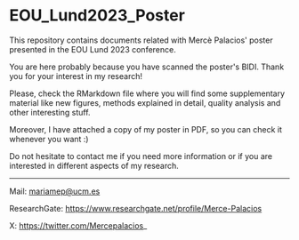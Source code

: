 # EOU_Lund2023_Poster
This repository contains documents related with Mercè Palacios' poster presented in the EOU Lund 2023 conference.

You are here probably because you have scanned the poster's BIDI. Thank you for your interest in my research!




Please, check the RMarkdown file where you will find some supplementary material like new figures, methods explained in detail, quality analysis and other interesting stuff.

Moreover, I have attached a copy of my poster in PDF, so you can check it whenever you want :)

Do not hesitate to contact me if you need more information or if you are interested in different aspects of my research.

------------------------------------------
Mail: mariamep@ucm.es

ResearchGate: https://www.researchgate.net/profile/Merce-Palacios

X: https://twitter.com/Mercepalacios_
